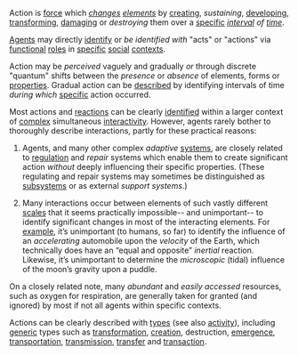 Action is [force](https://github.com/gcassel/Modular-Organization-Terminology/blob/master/terms/force.md) which *[changes](https://github.com/gcassel/Modular-Organization-Terminology/blob/master/terms/change.md) [elements](https://github.com/gcassel/Modular-Organization-Terminology/blob/master/terms/element.md)* by [creating](https://github.com/gcassel/Modular-Organization-Terminology/blob/master/terms/creation.md), *sustaining*, [developing](https://github.com/gcassel/Modular-Organization-Terminology/blob/master/terms/develop.md), [transforming](https://github.com/gcassel/Modular-Organization-Terminology/blob/master/terms/transform.md), [damaging](https://github.com/gcassel/Modular-Organization-Terminology/blob/master/terms/damage.md) or *destroying* them over a [specific](https://github.com/gcassel/Modular-Organization-Terminology/blob/master/terms/specific.md) *[interval](https://github.com/gcassel/Modular-Organization-Terminology/blob/master/terms/interval.md) of [time](https://github.com/gcassel/Modular-Organization-Terminology/blob/master/terms/time.md)*.

[Agents](https://github.com/gcassel/Modular-Organization-Terminology/blob/master/terms/agent.md) may directly [identify](https://github.com/gcassel/Modular-Organization-Terminology/blob/master/terms/identify.md) or *be identified with* "acts" or "actions" via [functional](https://github.com/gcassel/Modular-Organization-Terminology/blob/master/terms/function.md) [roles](https://github.com/gcassel/Modular-Organization-Terminology/blob/master/terms/role.md) in [specific](https://github.com/gcassel/Modular-Organization-Terminology/blob/master/terms/specific.md) [social](https://github.com/gcassel/Modular-Organization-Terminology/blob/master/terms/social.md) [contexts](https://github.com/gcassel/Modular-Organization-Terminology/blob/master/terms/context.md).

Action may be *perceived* vaguely and gradually *or* through discrete "quantum" shifts between the *presence* or *absence* of elements, forms or [properties](https://github.com/gcassel/Modular-Organization-Terminology/blob/master/terms/property.md).  Gradual action can be [described](https://github.com/gcassel/Modular-Organization-Terminology/blob/master/terms/description.md) by identifying intervals of time *during which* [specific](https://github.com/gcassel/Modular-Organization-Terminology/blob/master/terms/specific.md) action occurred. 

Most actions and [reactions](https://github.com/gcassel/Modular-Organization-Terminology/blob/master/terms/reaction.md) can be clearly [identified](https://github.com/gcassel/Modular-Organization-Terminology/blob/master/terms/identify.md) within a larger context of [complex](https://github.com/gcassel/Modular-Organization-Terminology/blob/master/terms/complex.md) simultaneous [interactivity](https://github.com/gcassel/Modular-Organization-Terminology/blob/master/terms/interaction.md).  However, agents rarely bother to thoroughly describe interactions, partly for these practical reasons:  

1. Agents, and many other complex *adaptive* [systems](https://github.com/gcassel/Modular-Organization-Terminology/blob/master/terms/system.md), are closely related to [regulation](https://github.com/gcassel/Modular-Organization-Terminology/blob/master/terms/regulate.md) and *repair* systems which enable them to create significant action *without* deeply influencing their specific properties.  (These regulating and repair systems may sometimes be distinguished as [subsystems](https://github.com/gcassel/Modular-Organization-Terminology/blob/master/terms/subsystem.md) or as external *support systems*.)

2. Many interactions occur between elements of such vastly different [scales](https://github.com/gcassel/Modular-Organization-Terminology/blob/master/terms/scale.md) that it seems practically impossible-- and unimportant-- to identify significant changes in most of the interacting elements.  For [example](https://github.com/gcassel/Modular-Organization-Terminology/blob/master/terms/example.md), it’s unimportant (to humans, so far) to identify the influence of an *accelerating* automobile upon the *velocity* of the Earth, which technically does have an “equal and opposite” *inertial* reaction.  Likewise, it’s unimportant to determine the  *microscopic* (tidal) influence of the moon’s gravity upon a puddle.  

On a closely related note, many *abundant* and *easily accessed* resources, such as oxygen for respiration, are generally taken for granted (and ignored) by most if not all agents within specific contexts.

Actions can be clearly described with [types](https://github.com/gcassel/Modular-Organization-Terminology/blob/master/terms/type.md) (see also [activity](https://github.com/gcassel/Modular-Organization-Terminology/blob/master/terms/activity.md)), including [generic](https://github.com/gcassel/Modular-Organization-Terminology/blob/master/terms/generic.md) types such as [transformation](https://github.com/gcassel/Modular-Organization-Terminology/blob/master/terms/transform.md), [creation](https://github.com/gcassel/Modular-Organization-Terminology/blob/master/terms/creation.md), destruction, [emergence](https://github.com/gcassel/Modular-Organization-Terminology/blob/master/terms/emergence.md), [transportation](https://github.com/gcassel/Modular-Organization-Terminology/blob/master/terms/transport.md), [transmission](https://github.com/gcassel/Modular-Organization-Terminology/blob/master/terms/transmit.md), [transfer](https://github.com/gcassel/Modular-Organization-Terminology/blob/master/terms/transfer.md) and [transaction](https://github.com/gcassel/Modular-Organization-Terminology/blob/master/terms/transaction.md). 
